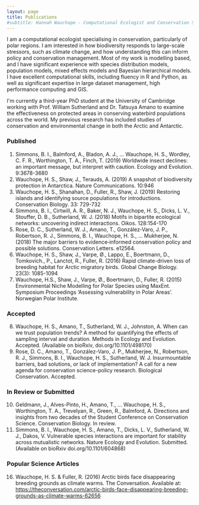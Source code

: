 ```yaml
---
layout: page
title: Publications
#subtitle: Hannah Wauchope - Computational Ecologist and Conservation Scientist
---
```


I am a computational ecologist specialising in conservation, particularly of polar regions. I am interested in how biodiversity responds to large-scale stressors, such as climate change, and how understanding this can inform policy and conservation management. Most of my work is modelling based, and I have significant experience with species distribution models, population models, mixed effects models and Bayesian hierarchical models. I have excellent computational skills, including fluency in R and Python, as well as significant expertise in large dataset management, high performance computing and GIS.

I'm currently a third-year PhD student at the University of Cambridge working with Prof. William Sutherland and Dr. Tatsuya Amano to examine the effectiveness on protected areas in conserving waterbird populations across the world. My previous research has included studies of conservation and environmental change in both the Arctic and Antarctic.

### Published

1.	Simmons, B. I., Balmford, A., Bladon, A. J., ... Wauchope, H. S., Wordley, C. F. R., Worthington, T. A., Finch, T. (2019) Worldwide insect declines: an important message, but interpret with caution. Ecology and Evolution. 9:3678-3680
2.	Wauchope, H. S., Shaw, J., Terauds, A. (2019) A snapshot of biodiversity protection in Antarctica. Nature Communications. 10:946
3.	Wauchope, H. S., Shanahan, D., Fuller, R., Shaw, J. (2019) Restoring islands and identifying source populations for introductions. Conservation Biology. 33: 729-732
4.	Simmons, B. I., Cirtwill, A. R., Baker, N. J., Wauchope, H. S., Dicks, L. V., Stouffer, D. B., Sutherland, W. J. (2018) Motifs in bipartite ecological networks: uncovering indirect interactions. Oikos. 128:154-170
5.	Rose, D. C., Sutherland, W. J., Amano, T., González‐Varo, J. P., Robertson, R. J., Simmons, B. I., Wauchope, H. S., ... Mukherjee, N. (2018) The major barriers to evidence‐informed conservation policy and possible solutions. Conservation Letters. e12564.
6.	Wauchope, H. S., Shaw, J., Varpe, Ø., Lappo, E., Boertmann, D., Tomkovich., P., Lanctot, R., Fuller, R. (2016) Rapid climate-driven loss of breeding habitat for Arctic migratory birds. Global Change Biology. 23(3): 1085-1094  
7.	Wauchope, H.S., Shaw, J., Varpe, Ø., Boertmann, D., Fuller, R. (2015) Environmental Niche Modelling for Polar Species using MaxEnt. Symposium Proceedings ‘Assessing vulnerability in Polar Areas’. Norwegian Polar Institute.

### Accepted

8.	Wauchope, H. S., Amano, T., Sutherland, W. J., Johnston, A. When can we trust population trends? A method for quantifying the effects of sampling interval and duration. Methods in Ecology and Evolution. Accepted. (Available on bioRxiv, doi.org/10.1101/498170)
9.	Rose, D. C., Amano, T., González-Varo, J. P., Mukherjee, N., Robertson, R. J., Simmons, B. I., Wauchope, H. S., Sutherland, W. J. Insurmountable barriers, bad solutions, or lack of implementation? A call for a new agenda for conservation science-policy research. Biological Conservation. Accepted.

### In Review or Submitted

10.	Geldmann, J., Alves-Pinto, H., Amano, T., … Wauchope, H. S., Worthington, T. A., Trevelyan, R.,  Green, R., Balmford, A. Directions and insights from two decades of the Student Conference on Conservation Science. Conservation Biology. In review.
11.	Simmons, B. I., Wauchope, H. S., Amano, T., Dicks, L. V., Sutherland, W. J., Dakos, V. Vulnerable species interactions are important for stability across mutualistic networks. Nature Ecology and Evolution. Submitted. (Available on bioRxiv doi.org/10.1101/604868)

### Popular Science Articles

16.	Wauchope, H. S. & Fuller, R. (2016) Arctic birds face disappearing breeding grounds as climate warms. The Conversation. Available at: https://theconversation.com/arctic-birds-face-disappearing-breeding-grounds-as-climate-warms-62656
